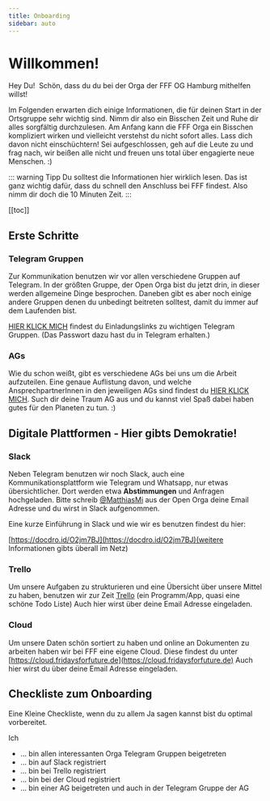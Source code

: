 ```yaml
---
title: Onboarding
sidebar: auto
---
```


# Willkommen!

Hey Du! 
Schön, dass du du bei der Orga der FFF OG Hamburg mithelfen willst!

Im Folgenden erwarten dich einige Informationen, die für deinen Start in der Ortsgruppe sehr wichtig sind. Nimm dir also ein Bisschen Zeit und Ruhe dir alles sorgfältig durchzulesen. Am Anfang kann die FFF Orga ein Bisschen kompliziert wirken und vielleicht verstehst du nicht sofort alles. Lass dich davon nicht einschüchtern! Sei aufgeschlossen, geh auf die Leute zu und frag nach, wir beißen alle nicht und freuen uns total über engagierte neue Menschen. :)

::: warning Tipp
Du solltest die Informationen hier wirklich lesen. Das ist ganz wichtig dafür, dass du schnell den Anschluss bei FFF findest. Also nimm dir doch die 10 Minuten Zeit.
:::

[[toc]]

## Erste Schritte

### Telegram Gruppen
Zur Kommunikation benutzen wir vor allen verschiedene Gruppen auf Telegram. In der größten Gruppe, der Open Orga bist du jetzt drin, in dieser werden allgemeine Dinge besprochen. Daneben gibt es aber noch einige andere Gruppen denen du unbedingt beitreten solltest, damit du immer auf dem Laufenden bist. 

[HIER KLICK MICH](https://frooob.github.io/FFF/Links/) findest du Einladungslinks zu wichtigen Telegram Gruppen. (Das Passwort dazu hast du in Telegram erhalten.)

### AGs 
Wie du schon weißt, gibt es verschiedene AGs bei uns um die Arbeit aufzuteilen. Eine genaue Auflistung davon, und welche AnsprechpartnerInnen in den jeweiligen AGs sind findest du [HIER KLICK MICH](https://frooob.github.io/FFF/AGs/).
Such dir deine Traum AG aus und du kannst viel Spaß dabei haben gutes für den Planeten zu tun. :)

## Digitale Plattformen - Hier gibts Demokratie!

### Slack
Neben Telegram benutzen wir noch Slack, auch eine Kommunikationsplattform wie Telegram und Whatsapp, nur etwas übersichtlicher. Dort werden etwa **Abstimmungen** und Anfragen hochgeladen. Bitte schreib [@MatthiasMi](https://t.me/MatthiasMi) aus der Open Orga deine Email Adresse und du wirst in Slack aufgenommen. 

Eine kurze Einführung in Slack und wie wir es benutzen findest du hier: 

[https://docdro.id/O2jm7BJ](https://docdro.id/O2jm7BJ)(weitere Informationen gibts überall im Netz)

### Trello

Um unsere Aufgaben zu strukturieren und eine Übersicht über unsere Mittel zu haben, benutzen wir zur Zeit [Trello](https://trello.com/de) (ein Programm/App, quasi eine schöne Todo Liste) Auch hier wirst über deine Email Adresse eingeladen.

### Cloud

Um unsere Daten schön sortiert zu haben und online an Dokumenten zu arbeiten haben wir bei FFF eine eigene Cloud. Diese findest du unter [https://cloud.fridaysforfuture.de](https://cloud.fridaysforfuture.de)
Auch hier wirst du über deine Email Adresse eingeladen. 

## Checkliste zum Onboarding
Eine Kleine Checkliste, wenn du zu allem Ja sagen kannst bist du optimal vorbereitet.

Ich
* ... bin allen interessanten Orga Telegram Gruppen beigetreten
* ... bin auf Slack registriert
* ... bin bei Trello registriert
* ... bin bei der Cloud registriert
* ... bin einer AG beigetreten und auch in der Telegram Gruppe der AG

